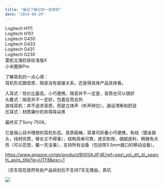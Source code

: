 ```yaml
---
title: "最近了解过的一些耳机"
date: "2019-09-29"
---
```


Logitech H111  
Logitech H151  
Logitech G430  
Logitech G433  
Logitech G431  
Logitech G230  
雷蛇北海巨妖标准版X  
小米圈铁Pro

了解耳机的一点心得：  
耳机形式跟音质、隔音没有直接关系，还是得具体产品具体看。

入耳式：性价比最高，小巧便携，隔音并不一定差，音质也可以很好  
头戴式：隔音并不一定好，包着反而会热  
游戏耳机：并不追求音质，而是立体声（听声辨位），通话清晰和舒适  
压耳式：材质廉价的夹得耳朵疼

最终买了Sony 7506。

它是我心目中理想的耳机形态。音质超棒，耳罩可折叠小巧便携，有线（镀金接头，线材优质，够长又不碍事），结构简单可靠，皮实耐用，细腻皮料，稍微有点热（可以忍受，戴一天没事），支持所有设备（包括带3.5mm接口的移动设备）。

https://www.amazon.cn/gp/product/B000AJIF4E/ref=ppx\_yo\_dt\_b\_search\_asin\_title?ie=UTF8&psc=1

（京东现在居然有些产品拆封后不支持7天无理由，真坑

![](https://goooooouwa.files.wordpress.com/2020/04/efniuqou8aeupan.jpeg?w=305)
